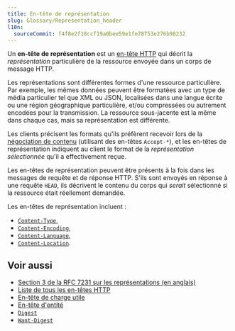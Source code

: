 ```yaml
---
title: En-tête de représentation
slug: Glossary/Representation_header
l10n:
  sourceCommit: f4f8e2f18ccf19a0bee59e1fe78753e276b98232
---
```


Un **en-tête de représentation** est un [en-tête HTTP](/fr/docs/Glossary/HTTP_header) qui décrit la _représentation_ particulière de la ressource envoyée dans un corps de message HTTP.

Les représentations sont différentes formes d'une ressource particulière.
Par exemple, les mêmes données peuvent être formatées avec un type de média particulier tel que XML ou JSON, localisées dans une langue écrite ou une région géographique particulière, et/ou compressées ou autrement encodées pour la transmission.
La ressource sous-jacente est la même dans chaque cas, mais sa représentation est différente.

Les clients précisent les formats qu'ils préfèrent recevoir lors de la [négociation de contenu](/fr/docs/Web/HTTP/Content_negotiation) (utilisant des en-têtes `Accept-*`), et les en-têtes de représentation indiquent au client le format de la _représentation sélectionnée_ qu'il a effectivement reçue.

Les en-têtes de représentation peuvent être présents à la fois dans les messages de requête et de réponse HTTP.
S'ils sont envoyés en réponse à une requête `HEAD`, ils décrivent le contenu du corps qui _serait_ sélectionné si la ressource était réellement demandée.

Les en-têtes de représentation incluent&nbsp;:

- [`Content-Type`](/fr/docs/Web/HTTP/Headers/Content-Type),
- [`Content-Encoding`](/fr/docs/Web/HTTP/Headers/Content-Encoding),
- [`Content-Language`](/fr/docs/Web/HTTP/Headers/Content-Language),
- [`Content-Location`](/fr/docs/Web/HTTP/Headers/Content-Location).

## Voir aussi

- [Section 3 de la RFC 7231 sur les représentations (en anglais)](https://datatracker.ietf.org/doc/html/rfc7231#section-3)
- [Liste de tous les en-têtes HTTP](/fr/docs/Web/HTTP/Headers)
- [En-tête de charge utile](/fr/docs/Glossary/Payload_header)
- [En-tête d'entité](/fr/docs/Glossary/Entity_header)
- [`Digest`](/fr/docs/Web/HTTP/Headers/Digest)
- [`Want-Digest`](/fr/docs/Web/HTTP/Headers/Want-Digest)
